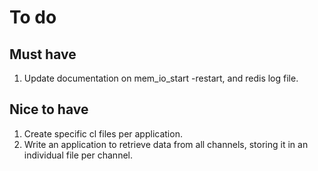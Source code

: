# To do

## Must have
1. Update documentation on mem_io_start -restart, and redis log file.

## Nice to have
1. Create specific cl files per application.
1. Write an application to retrieve data from all channels, storing it in
    an individual file per channel.
